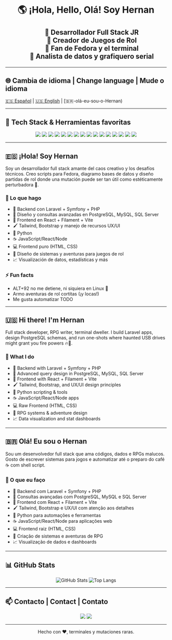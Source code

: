 <h1 align="center">🌎 ¡Hola, Hello, Olá! Soy Hernan</h1>

<h2 align="center">
  <ul style= "list-style-type: none">
    <li>🧙 Desarrollador Full Stack JR</li>
    <li>🎲 Creador de Juegos de Rol</li>
    <li>🐧 Fan de Fedora y el terminal</li>
    <li>📶 Analista de datos y grafiquero serial</li>
  </ul>
</h2>

---

## 🌐 Cambia de idioma | Change language | Mude o idioma  
[🇪🇸 Español](#-hola-soy-Hernan) | [🇺🇸 English](#-hi-there-im-Hernan) | [🇧🇷-olá-eu-sou-o-Hernan)

---

## 🚀 Tech Stack & Herramientas favoritas

<p align="center">
  <img src="https://img.shields.io/badge/Linux-Fedora-294172?logo=fedora&logoColor=white&style=for-the-badge" />
  <img src="https://img.shields.io/badge/Shell-Zsh-89e051?logo=gnu-bash&logoColor=white&style=for-the-badge" />
  <img src="https://img.shields.io/badge/PHP-777BB4?logo=php&logoColor=white&style=for-the-badge" />
  <img src="https://img.shields.io/badge/Laravel-FF2D20?logo=laravel&logoColor=white&style=for-the-badge" />
  <img src="https://img.shields.io/badge/Symfony-000000?logo=symfony&logoColor=white&style=for-the-badge" />
  <img src="https://img.shields.io/badge/PostgreSQL-336791?logo=postgresql&logoColor=white&style=for-the-badge" />
  <img src="https://img.shields.io/badge/MySQL-4479A1?logo=mysql&logoColor=white&style=for-the-badge" />
  <img src="https://img.shields.io/badge/SQL_Server-CC2927?logo=microsoftsqlserver&logoColor=white&style=for-the-badge" />
  <img src="https://img.shields.io/badge/React-20232A?logo=react&logoColor=61DAFB&style=for-the-badge" />
  <img src="https://img.shields.io/badge/Tailwind_CSS-38B2AC?logo=tailwind-css&logoColor=white&style=for-the-badge" />
  <img src="https://img.shields.io/badge/Bootstrap-7952B3?logo=bootstrap&logoColor=white&style=for-the-badge" />
  <img src="https://img.shields.io/badge/Python-3776AB?logo=python&logoColor=white&style=for-the-badge" />
  <img src="https://img.shields.io/badge/JavaScript-F7DF1E?logo=javascript&logoColor=black&style=for-the-badge" />
  <img src="https://img.shields.io/badge/Node.js-339933?logo=node.js&logoColor=white&style=for-the-badge" />
  <img src="https://img.shields.io/badge/HTML5-E34F26?logo=html5&logoColor=white&style=for-the-badge" />
  <img src="https://img.shields.io/badge/CSS3-1572B6?logo=css3&logoColor=white&style=for-the-badge" />
</p>

---

## 🇪🇸 ¡Hola! Soy Hernan

Soy un desarrollador full stack amante del caos creativo y los desafíos técnicos. Creo scripts para Fedora, diagramo bases de datos y diseño partidas de rol donde una mutación puede ser tan útil como estéticamente perturbadora 🧬.

### 📌 Lo que hago

- 🧰 Backend con Laravel + Symfony + PHP  
- 🧠 Diseño y consultas avanzadas en PostgreSQL, MySQL, SQL Server  
- 🎨 Frontend en React + Filament + Vite  
- 🖌️ Tailwind, Bootstrap y manejo de recursos UX/UI  
- 🐍 Python  
- ☕ JavaScript/React/Node  
- 💻 Frontend puro (HTML, CSS)  
- 🎲 Diseño de sistemas y aventuras para juegos de rol  
- 📈 Visualización de datos, estadísticas y más

### ⚡ Fun facts

- ALT+92 no me detiene, ni siquiera en Linux 😤  
- Armo aventuras de rol cortitas (¡y locas!)  
- Me gusta automatizar TODO  

---

## 🇺🇸 Hi there! I'm Hernan

Full stack developer, RPG writer, terminal dweller. I build Laravel apps, design PostgreSQL schemas, and run one-shots where haunted USB drives might grant you fire powers 🔥🔌.

### 📌 What I do

- 🧰 Backend with Laravel + Symfony + PHP  
- 🧠 Advanced query design in PostgreSQL, MySQL, SQL Server  
- 🎨 Frontend with React + Filament + Vite  
- 🖌️ Tailwind, Bootstrap, and UX/UI design principles  
- 🐍 Python scripting & tools  
- ☕ JavaScript/React/Node apps  
- 💻 Raw Frontend (HTML, CSS)  
- 🎲 RPG systems & adventure design  
- 📈 Data visualization and stat dashboards

---

## 🇧🇷 Olá! Eu sou o Hernan

Sou um desenvolvedor full stack que ama códigos, dados e RPGs malucos. Gosto de escrever sistemas para jogos e automatizar até o preparo do café ☕ com shell script.

### 📌 O que eu faço

- 🧰 Backend com Laravel + Symfony + PHP  
- 🧠 Consultas avançadas com PostgreSQL, MySQL e SQL Server  
- 🎨 Frontend com React + Filament + Vite  
- 🖌️ Tailwind, Bootstrap e UX/UI com atenção aos detalhes  
- 🐍 Python para automações e ferramentas  
- ☕ JavaScript/React/Node para aplicações web  
- 💻 Frontend raiz (HTML, CSS)  
- 🎲 Criação de sistemas e aventuras de RPG  
- 📈 Visualização de dados e dashboards

---

## 📊 GitHub Stats

<div align="center">

![GitHub Stats](https://github-readme-stats.vercel.app/api?username=Hernan&show_icons=true&theme=tokyonight&hide=issues)
![Top Langs](https://github-readme-stats.vercel.app/api/top-langs/?username=Hernan&layout=compact&theme=tokyonight&hide=jupyter%20notebook)

</div>

---

## 📫 Contacto | Contact | Contato

<p align="center">
  <a href="mailto:hdandreis@gmail.com"><img src="https://img.shields.io/badge/Gmail-hdandreis@gmail.com-D14836?style=for-the-badge&logo=gmail&logoColor=white"/></a>
  <a href="https://www.instagram.com/primigenia_austral/?hl=es-la" target="_blank"><img src="https://img.shields.io/badge/Instagram-@primigenia_austral-E4405F?style=for-the-badge&logo=instagram&logoColor=white" /></a>
</p>

---

<p align="center">
  Hecho con ❤️, terminales y mutaciones raras.
</p>
